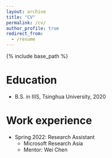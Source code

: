 ```yaml
---
layout: archive
title: "CV"
permalink: /cv/
author_profile: true
redirect_from:
  - /resume
---
```


{% include base_path %}

Education
======
* B.S. in IIIS, Tsinghua University, 2020


Work experience
======
* Spring 2022: Research Assistant
  * Microsoft Research Asia
  * Mentor: Wei Chen
  

